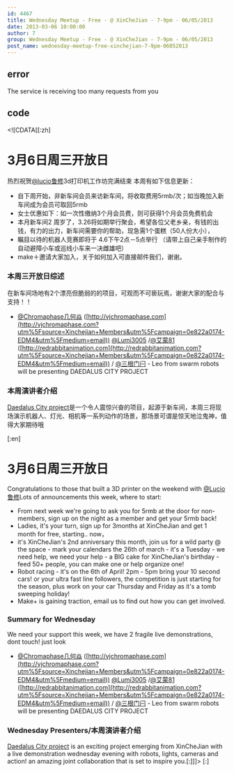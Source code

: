 ```yaml
---
id: 4467
title: Wednesday Meetup - Free - @ XinCheJian - 7-9pm - 06/05/2013
date: 2013-03-06 10:00:00
author: 7
group: Wednesday Meetup - Free - @ XinCheJian - 7-9pm - 06/05/2013
post_name: wednesday-meetup-free-xinchejian-7-9pm-06052013
---
```


## error
The service is receiving too many requests from you

## code
 <!\[CDATA\[\[:zh\]

# 3月6日周三开放日

热烈祝贺[@lucio鲁修](http://weibo.com/u/3142671027?utm%5Fsource=Xinchejian+Members&utm%5Fcampaign=0e822a0174-EDM4&utm%5Fmedium=email)3d打印机工作坊完满结束 本周有如下信息更新：

* 自下周开始，非新车间会员来访新车间，将收取费用5rmb/次；如当晚加入新车间成为会员可取回5rmb
* 女士优惠如下：如一次性缴纳3个月会员费，则可获得1个月会员免费机会
* 本月新车间2 周岁了，3.26将如期举行聚会，希望各位父老乡亲，有钱的出钱，有力的出力，新车间需要你的帮助，现急需1个蛋糕（50人份大小），
* 瞩目以待的机器人竞赛即将于 4.6下午2点－5点举行 （请带上自己亲手制作的自动避障小车或巡线小车来一决雌雄吧）
* make＋邀请大家加入，关于如何加入可直接邮件我们，谢谢。

### 本周三开放日综述

在新车间场地有2个漂亮但脆弱的的项目，可观而不可亵玩焉，谢谢大家的配合与支持！！
* [@Chromaphase几何焱](http://weibo.com/u/2305482334?utm%5Fsource=Xinchejian+Members&utm%5Fcampaign=0e822a0174-EDM4&utm%5Fmedium=email) ([http://vjchromaphase.com](http://vjchromaphase.com?utm%5Fsource=Xinchejian+Members&utm%5Fcampaign=0e822a0174-EDM4&utm%5Fmedium=email)) [@Lumi3005](http://weibo.com/u/2636311681?utm%5Fsource=Xinchejian+Members&utm%5Fcampaign=0e822a0174-EDM4&utm%5Fmedium=email) /[@艾蒙81](http://weibo.com/u/2872886001?utm%5Fsource=Xinchejian+Members&utm%5Fcampaign=0e822a0174-EDM4&utm%5Fmedium=email) ([http://redrabbitanimation.com](http://redrabbitanimation.com?utm%5Fsource=Xinchejian+Members&utm%5Fcampaign=0e822a0174-EDM4&utm%5Fmedium=email)) / [@三根门闩](http://weibo.com/u/1322977944?utm%5Fsource=Xinchejian+Members&utm%5Fcampaign=0e822a0174-EDM4&utm%5Fmedium=email) \- Leo from swarm robots will be presenting DAEDALUS CITY PROJECT

### 本周演讲者介绍

[Daedalus City project](http://v.youku.com/v%5Fshow/id%5FXNTE1NzA0NTQw.html?utm%5Fsource=Xinchejian+Members&utm%5Fcampaign=0e822a0174-EDM4&utm%5Fmedium=email)是一个令人震惊兴奋的项目，起源于新车间，本周三将现场演示机器人、灯光、相机等一系列动作的场景，那场景可谓是惊天地泣鬼神，值得大家期待哦

\[:en\]

# 3月6日周三开放日

Congratulations to those that built a 3D printer on the weekend with [@Lucio鲁修](http://weibo.com/u/3142671027?utm%5Fsource=Xinchejian+Members&utm%5Fcampaign=0e822a0174-EDM4&utm%5Fmedium=email)Lots of announcements this week, where to start:
* From next week we're going to ask you for 5rmb at the door for non-members, sign up on the night as a member and get your 5rmb back!
* Ladies, it's your turn, sign up for 3months at XinCheJian and get 1 month for free, starting.. now，
* it's XinCheJian's 2nd anniversary this month, join us for a wild party @ the space - mark your calendars the 26th of march - it's a Tuesday - we need help, we need your help - a BIG cake for XinCheJian's birthday - feed 50+ people, you can make one or help organize one!
* Robot racing - it's on the 6th of April! 2pm - 5pm bring your 10 second cars! or your ultra fast line followers, the competition is just starting for the season, plus work on your car Thursday and Friday as it's a tomb sweeping holiday!
* Make+ is gaining traction, email us to find out how you can get involved.

### Summary for Wednesday

We need your support this week, we have 2 fragile live demonstrations, dont touch! just look
* [@Chromaphase几何焱](http://weibo.com/u/2305482334?utm%5Fsource=Xinchejian+Members&utm%5Fcampaign=0e822a0174-EDM4&utm%5Fmedium=email) ([http://vjchromaphase.com](http://vjchromaphase.com?utm%5Fsource=Xinchejian+Members&utm%5Fcampaign=0e822a0174-EDM4&utm%5Fmedium=email)) [@Lumi3005](http://weibo.com/u/2636311681?utm%5Fsource=Xinchejian+Members&utm%5Fcampaign=0e822a0174-EDM4&utm%5Fmedium=email) /[@艾蒙81](http://weibo.com/u/2872886001?utm%5Fsource=Xinchejian+Members&utm%5Fcampaign=0e822a0174-EDM4&utm%5Fmedium=email) ([http://redrabbitanimation.com](http://redrabbitanimation.com?utm%5Fsource=Xinchejian+Members&utm%5Fcampaign=0e822a0174-EDM4&utm%5Fmedium=email)) / [@三根门闩](http://weibo.com/u/1322977944?utm%5Fsource=Xinchejian+Members&utm%5Fcampaign=0e822a0174-EDM4&utm%5Fmedium=email) \- Leo from swarm robots will be presenting DAEDALUS CITY PROJECT

### Wednesday Presenters/本周演讲者介绍

[Daedalus City project](http://v.youku.com/v%5Fshow/id%5FXNTE1NzA0NTQw.html?utm%5Fsource=Xinchejian+Members&utm%5Fcampaign=0e822a0174-EDM4&utm%5Fmedium=email) is an exciting project emerging from XinCheJian with a live demonstration wednesday evening with robots, lights, cameras and action! an amazing joint collaboration that is set to inspire you.\[:\]\]\]> \[:\]
